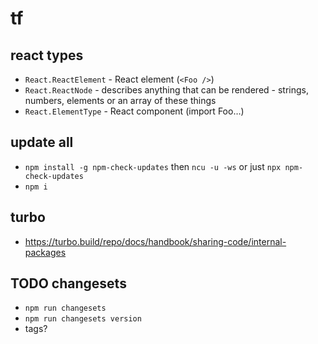 # tf

## react types

- `React.ReactElement` - React element (`<Foo />`)
- `React.ReactNode` - describes anything that can be rendered - strings, numbers, elements or an array of these things
- `React.ElementType` - React component (import Foo…)

## update all

- `npm install -g npm-check-updates` then `ncu -u -ws` or just `npx npm-check-updates`
- `npm i`

## turbo

- https://turbo.build/repo/docs/handbook/sharing-code/internal-packages

## TODO changesets

- `npm run changesets`
- `npm run changesets version`
- tags?
